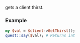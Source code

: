 gets a client thirst.
### Example

```perl
my $val = $client->GetThirst();
quest::say($val); # Returns int
```
